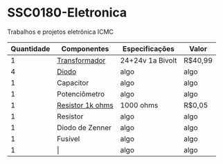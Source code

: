 # SSC0180-Eletronica
Trabalhos e projetos eletrônica ICMC

| Quantidade     | Componentes | Especificações | Valor |
| ---      | ---       | ---      | ---     |
| 1 | [Transformador](https://produto.mercadolivre.com.br/MLB-2097098947-transformador-trafo-2424v-1a-bivolt-_JM#position=11&search_layout=stack&type=item&tracking_id=6b406ed3-7fd9-4017-9c94-2300d04464ba)  | 24+24v 1a Bivolt     | R$40,99   |
| 4     | [Diodo](https://www.baudaeletronica.com.br/ponte-retificadora-kbpc1010.html)        | algo     | algo    |
| 1     | Capacitor        | algo     | algo    |
| 1     | Potenciômetro        | algo     | algo    |
| 1     | [Resistor 1k ohms](https://www.baudaeletronica.com.br/resistor-1k-5-1-4w.html)       | 1000 ohms     | R$0,05    |
| 1     | Resistor        | algo     | algo    |
| 1     | Diodo de Zenner        | algo     | algo    |
| 1     | Fusível        | algo     | algo    |
| 1     | \|        | algo     | algo    |
